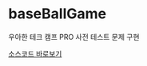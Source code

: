 # baseBallGame

우아한 테크 캠프 PRO 사전 테스트 문제 구현

[소스코드 바로보기](https://github1s.com/pjhsk113/baseBallGame/tree/master)